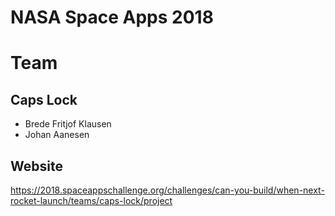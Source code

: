 # NASA Space Apps 2018

# Team
## Caps Lock
- Brede Fritjof Klausen
- Johan Aanesen

## Website
https://2018.spaceappschallenge.org/challenges/can-you-build/when-next-rocket-launch/teams/caps-lock/project
